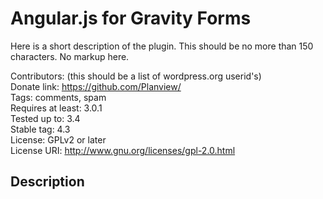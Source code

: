 Angular.js for Gravity Forms
===

Here is a short description of the plugin.  This should be no more than 150 characters.  No markup here.

Contributors: (this should be a list of wordpress.org userid's)  
Donate link: https://github.com/Planview/  
Tags: comments, spam  
Requires at least: 3.0.1  
Tested up to: 3.4  
Stable tag: 4.3  
License: GPLv2 or later  
License URI: http://www.gnu.org/licenses/gpl-2.0.html

## Description

